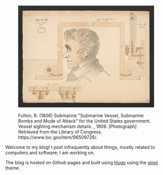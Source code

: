 <figure class="wp-block-image">

![](../static/img/submarine-service-pnp-ds-12200-12248v.jpg) 

<figcaption>Fulton, R. (1806) Submarine "Submarine Vessel, Submarine Bombs and Mode of Attack" for the United States government. Vessel sighting mechanism details. , 1806. [Photograph] Retrieved from the Library of Congress, https://www.loc.gov/item/96509728/.</figcaption>
</figure>

Welcome to my blog! I post infrequently about things, mostly related to computers and software, I am working on.

The blog is hosted on Github pages and built using [Hugo](https://gohugo.io) using the [smol](https://github.com/colorchestra/smol) theme.